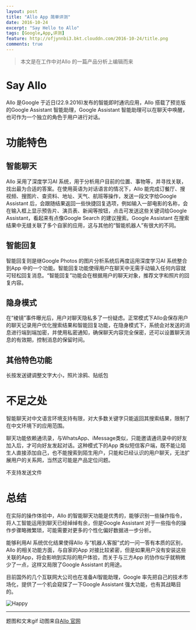 ```yaml
---
layout: post
title: "Allo App 简单评测"
date: 2016-10-24
excerpt: "Say Hello to Allo"
tags: [Google,App,评测]
feature: http://ofjynnbi3.bkt.clouddn.com/2016-10-24/title.png
comments: true
---
```


>本文是在工作中对Allo 的一篇产品分析上编辑而来

# Say Allo

Allo 是Google 于近日(22.9.2016)发布的智能即时通讯应用，Allo 搭载了预览版的Google Assistant 智能助理，Google Assistant 智能助理可以在聊天中唤醒，也可作为一个独立的角色于用户进行对话。

# 功能特色

## 智能聊天

Allo 采用了深度学习AI 系统，用于分析用户目前的位置、事物等，并寻找关联，找出最为合适的答案。在使用英语为对话语言的情况下，Allo 能完成订餐厅、搜视频、搜图片、查资料、地址、天气、航班等操作，发送一段文字给Google Assistant 后，会跟随结果返回一些快捷回复选项，例如输入一部电影的名称，会在输入框上显示预告片、演员表、新闻等按钮，点击可发送这些关键词给Google Assistant，看起来有点像Google Search 的建议搜索。Google Assistant 在搜索结果中无缝关联了多个自家的应用，这与其他的“智能机器人”有很大的不同。

## 智能回复

智能回复则是继Google Photos 的图片分析系统后再度运用深度学习AI 系统整合到App 中的一个功能。智能回复功能使得用户在聊天中无需手动输入任何内容就可轻松回复消息。“智能回复”功能会在根据用户的聊天对象，推荐文字和照片的回复内容。

## 隐身模式

在“棱镜”事件曝光后，用户对聊天隐私多了一份疑虑。正常模式下Allo会保存用户的聊天记录用户优化搜索结果和智能回复功能，在隐身模式下，系统会对发送的消息进行端到端加密，并使用私密通知，确保聊天内容完全保密，还可以设置聊天消息的有效期，控制消息的保留时间。

## 其他特色功能

长按发送键调整文字大小，照片涂鸦、贴纸包

# 不足之处

智能聊天对中文语言环境支持有限，对大多数关键字只能返回其搜索结果，限制了在中文环境下的应用范围。

聊天功能依赖通讯录，与WhatsApp、iMessage类似，只能邀请通讯录中的好友加入后，才可向好友发起对话。这种模式下的App 类似短信客户端，既不能让陌生人直接添加自己，也不能搜索到陌生用户，只能和已经认识的用户聊天，无法扩展用户的关系网，当然这可能是产品定位问题。

不支持发送文件

# 总结 

在实际的操作体验中，Allo 的智能聊天功能是优秀的，能够识别一些操作指令，将人工智能运用到聊天已经绰绰有余，但是Google Assistant 对于一些指令的操作步骤略微繁琐，可能需要对更多的个性化偏好数据进一步分析。

能够利用AI 系统优化结果使得Allo 与“机器人客服”式的一问一答有本质的区别，Allo 的相关功能方面，与自家的App 对接比较紧密，但是如果用户没有安装这些关联的App，将会影响到实际的用户体验，而关于与三方App 的协作似乎就稍微少了一点，这样又局限了Google Assistant 的用途。

目前国外的几个互联网大公司也在准备AI智能助理，Google 率先把自己的技术市场化，提供了一个机会窥探了一下Google Assistant 强大功能，也有其战略目的。

![Happy](http://ofjynnbi3.bkt.clouddn.com/2016-10-24/expression.gif)

----------
题图和文末gif 动图来自[Allo 官网](http://allo.google.com)
